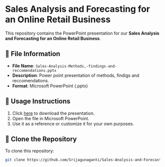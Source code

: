 # Sales Analysis and Forecasting for an Online Retail Business

This repository contains the PowerPoint presentation for our **Sales Analysis and Forecasting for an Online Retail Business**.

## 📂 File Information

- **File Name**: `Sales-Analysis-Methods,-findings-and-reccomendations.pptx`
- **Description**: Power point presentation of methods, findigs and reccomendations.
- **Format**: Microsoft PowerPoint (.pptx)

## 📖 Usage Instructions

1. Click [here](Sales-Analysis-Methods,-findings-and-reccomendations.pptx) to download the presentation.
2. Open the file in Microsoft PowerPoint.
3. Use it as a reference or customize it for your own purposes.

## 🚀 Clone the Repository

To clone this repository:

```bash
git clone https://github.com/Srijagunaganti/Sales-Analysis-and-Forecasting-for-an-Online-Retail-Business.git
